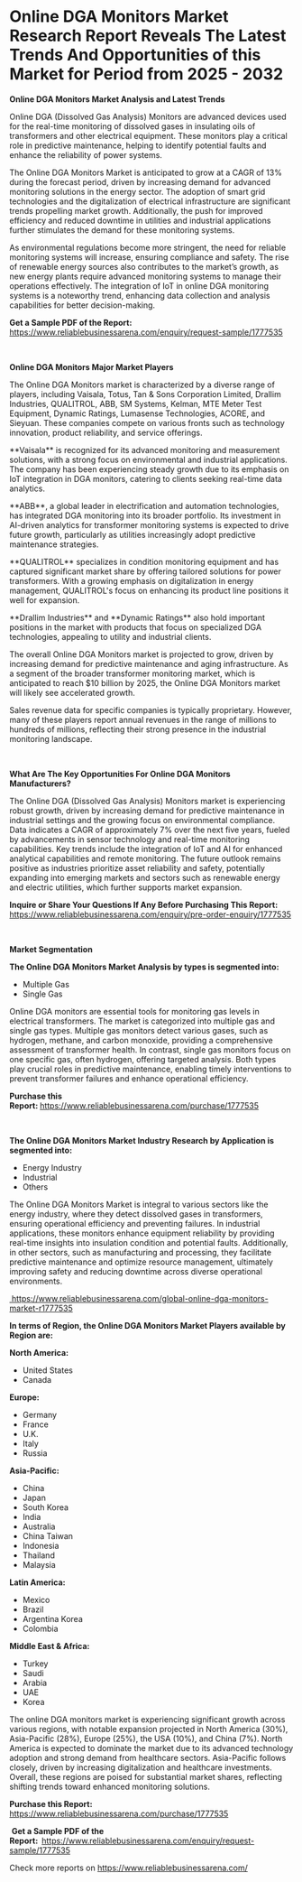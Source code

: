 <p><h1>Online DGA Monitors Market Research Report Reveals The Latest Trends And Opportunities of this Market for Period from 2025 - 2032</h1></p><p><strong>Online DGA Monitors Market Analysis and Latest Trends</strong></p>
<p><p>Online DGA (Dissolved Gas Analysis) Monitors are advanced devices used for the real-time monitoring of dissolved gases in insulating oils of transformers and other electrical equipment. These monitors play a critical role in predictive maintenance, helping to identify potential faults and enhance the reliability of power systems. </p><p>The Online DGA Monitors Market is anticipated to grow at a CAGR of 13% during the forecast period, driven by increasing demand for advanced monitoring solutions in the energy sector. The adoption of smart grid technologies and the digitalization of electrical infrastructure are significant trends propelling market growth. Additionally, the push for improved efficiency and reduced downtime in utilities and industrial applications further stimulates the demand for these monitoring systems.</p><p>As environmental regulations become more stringent, the need for reliable monitoring systems will increase, ensuring compliance and safety. The rise of renewable energy sources also contributes to the market’s growth, as new energy plants require advanced monitoring systems to manage their operations effectively. The integration of IoT in online DGA monitoring systems is a noteworthy trend, enhancing data collection and analysis capabilities for better decision-making.</p></p>
<p><strong>Get a Sample PDF of the Report:&nbsp;</strong> <a href="https://www.reliablebusinessarena.com/enquiry/request-sample/1777535?utm_campaign=2277&utm_medium=2&utm_source=Github&utm_content=ia&utm_term=27022025&utm_id=online-dga-monitors">https://www.reliablebusinessarena.com/enquiry/request-sample/1777535</a></p>
<p>&nbsp;</p>
<p><strong>Online DGA Monitors Major Market Players</strong></p>
<p><p>The Online DGA Monitors market is characterized by a diverse range of players, including Vaisala, Totus, Tan & Sons Corporation Limited, Drallim Industries, QUALITROL, ABB, SM Systems, Kelman, MTE Meter Test Equipment, Dynamic Ratings, Lumasense Technologies, ACORE, and Sieyuan. These companies compete on various fronts such as technology innovation, product reliability, and service offerings.</p><p>**Vaisala** is recognized for its advanced monitoring and measurement solutions, with a strong focus on environmental and industrial applications. The company has been experiencing steady growth due to its emphasis on IoT integration in DGA monitors, catering to clients seeking real-time data analytics.</p><p>**ABB**, a global leader in electrification and automation technologies, has integrated DGA monitoring into its broader portfolio. Its investment in AI-driven analytics for transformer monitoring systems is expected to drive future growth, particularly as utilities increasingly adopt predictive maintenance strategies.</p><p>**QUALITROL** specializes in condition monitoring equipment and has captured significant market share by offering tailored solutions for power transformers. With a growing emphasis on digitalization in energy management, QUALITROL's focus on enhancing its product line positions it well for expansion.</p><p>**Drallim Industries** and **Dynamic Ratings** also hold important positions in the market with products that focus on specialized DGA technologies, appealing to utility and industrial clients.</p><p>The overall Online DGA Monitors market is projected to grow, driven by increasing demand for predictive maintenance and aging infrastructure. As a segment of the broader transformer monitoring market, which is anticipated to reach $10 billion by 2025, the Online DGA Monitors market will likely see accelerated growth.</p><p>Sales revenue data for specific companies is typically proprietary. However, many of these players report annual revenues in the range of millions to hundreds of millions, reflecting their strong presence in the industrial monitoring landscape.</p></p>
<p>&nbsp;</p>
<p><strong>What Are The Key Opportunities For Online DGA Monitors Manufacturers?</strong></p>
<p><p>The Online DGA (Dissolved Gas Analysis) Monitors market is experiencing robust growth, driven by increasing demand for predictive maintenance in industrial settings and the growing focus on environmental compliance. Data indicates a CAGR of approximately 7% over the next five years, fueled by advancements in sensor technology and real-time monitoring capabilities. Key trends include the integration of IoT and AI for enhanced analytical capabilities and remote monitoring. The future outlook remains positive as industries prioritize asset reliability and safety, potentially expanding into emerging markets and sectors such as renewable energy and electric utilities, which further supports market expansion.</p></p>
<p><strong>Inquire or Share Your Questions If Any Before Purchasing This Report:</strong> <a href="https://www.reliablebusinessarena.com/enquiry/pre-order-enquiry/1777535?utm_campaign=2277&utm_medium=2&utm_source=Github&utm_content=ia&utm_term=27022025&utm_id=online-dga-monitors">https://www.reliablebusinessarena.com/enquiry/pre-order-enquiry/1777535</a></p>
<p>&nbsp;</p>
<p><strong>Market Segmentation</strong></p>
<p><strong>The Online DGA Monitors Market Analysis by types is segmented into:</strong></p>
<p><ul><li>Multiple Gas</li><li>Single Gas</li></ul></p>
<p><p>Online DGA monitors are essential tools for monitoring gas levels in electrical transformers. The market is categorized into multiple gas and single gas types. Multiple gas monitors detect various gases, such as hydrogen, methane, and carbon monoxide, providing a comprehensive assessment of transformer health. In contrast, single gas monitors focus on one specific gas, often hydrogen, offering targeted analysis. Both types play crucial roles in predictive maintenance, enabling timely interventions to prevent transformer failures and enhance operational efficiency.</p></p>
<p><strong>Purchase this Report:&nbsp;</strong><a href="https://www.reliablebusinessarena.com/purchase/1777535?utm_campaign=2277&utm_medium=2&utm_source=Github&utm_content=ia&utm_term=27022025&utm_id=online-dga-monitors">https://www.reliablebusinessarena.com/purchase/1777535</a></p>
<p>&nbsp;</p>
<p><strong>The Online DGA Monitors Market Industry Research by Application is segmented into:</strong></p>
<p><ul><li>Energy Industry</li><li>Industrial</li><li>Others</li></ul></p>
<p><p>The Online DGA Monitors Market is integral to various sectors like the energy industry, where they detect dissolved gases in transformers, ensuring operational efficiency and preventing failures. In industrial applications, these monitors enhance equipment reliability by providing real-time insights into insulation condition and potential faults. Additionally, in other sectors, such as manufacturing and processing, they facilitate predictive maintenance and optimize resource management, ultimately improving safety and reducing downtime across diverse operational environments.</p></p>
<p><a href="https://www.reliablebusinessarena.com/global-online-dga-monitors-market-r1777535?utm_campaign=2277&utm_medium=2&utm_source=Github&utm_content=ia&utm_term=27022025&utm_id=online-dga-monitors">&nbsp;https://www.reliablebusinessarena.com/global-online-dga-monitors-market-r1777535</a></p>
<p><strong>In terms of Region, the Online DGA Monitors Market Players available by Region are:</strong></p>
<p>
    <p> <strong> North America: </strong>
        <ul>
            <li>United States</li>
            <li>Canada</li>
        </ul>
        </p> 
    <p> <strong> Europe: </strong>
        <ul>
            <li>Germany</li>
            <li>France</li>
            <li>U.K.</li>
            <li>Italy</li>
            <li>Russia</li>
        </ul>
        </p> 
    <p> <strong> Asia-Pacific: </strong>
        <ul>
            <li>China</li>
            <li>Japan</li>
            <li>South Korea</li>
            <li>India</li>
            <li>Australia</li>
            <li>China Taiwan</li>
            <li>Indonesia</li>
            <li>Thailand</li>
            <li>Malaysia</li>
        </ul>
        </p> 
    <p> <strong> Latin America: </strong>
        <ul>
            <li>Mexico</li>
            <li>Brazil</li>
            <li>Argentina Korea</li>
            <li>Colombia</li>
        </ul>
        </p> 
    <p> <strong> Middle East & Africa: </strong>
        <ul>
            <li>Turkey</li>
            <li>Saudi</li>
            <li>Arabia</li>
            <li>UAE</li>
            <li>Korea</li>
        </ul>
    </p>
    </p>
<p><p>The online DGA monitors market is experiencing significant growth across various regions, with notable expansion projected in North America (30%), Asia-Pacific (28%), Europe (25%), the USA (10%), and China (7%). North America is expected to dominate the market due to its advanced technology adoption and strong demand from healthcare sectors. Asia-Pacific follows closely, driven by increasing digitalization and healthcare investments. Overall, these regions are poised for substantial market shares, reflecting shifting trends toward enhanced monitoring solutions.</p></p>
<p><strong>Purchase this Report: </strong><a href="https://www.reliablebusinessarena.com/purchase/1777535?utm_campaign=2277&utm_medium=2&utm_source=Github&utm_content=ia&utm_term=27022025&utm_id=online-dga-monitors">https://www.reliablebusinessarena.com/purchase/1777535</a></p>
<p>&nbsp;<strong>Get a Sample PDF of the Report:&nbsp;&nbsp;</strong><a href="https://www.reliablebusinessarena.com/enquiry/request-sample/1777535?utm_campaign=2277&utm_medium=2&utm_source=Github&utm_content=ia&utm_term=27022025&utm_id=online-dga-monitors">https://www.reliablebusinessarena.com/enquiry/request-sample/1777535</a></p>
<p><strong></strong></p>
<p>Check more reports on <a href="https://www.reliablebusinessarena.com/?utm_campaign=2277&utm_medium=2&utm_source=Github&utm_content=ia&utm_term=27022025&utm_id=online-dga-monitors">https://www.reliablebusinessarena.com/</a></p>